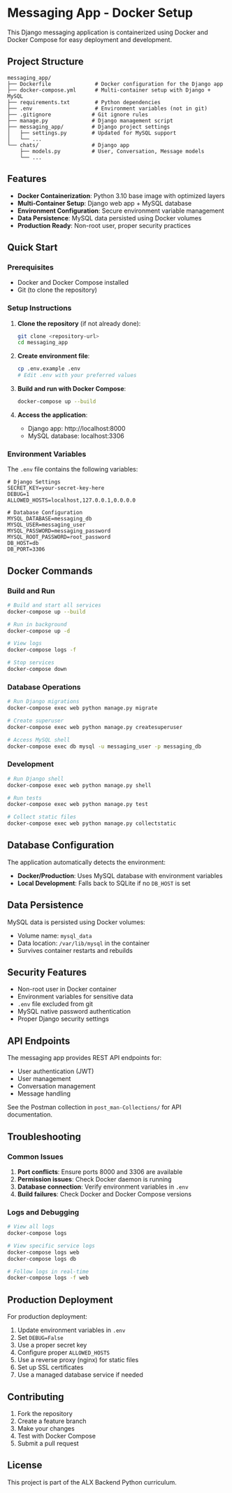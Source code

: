 # Messaging App - Docker Setup

This Django messaging application is containerized using Docker and Docker Compose for easy deployment and development.

## Project Structure

```
messaging_app/
├── Dockerfile              # Docker configuration for the Django app
├── docker-compose.yml      # Multi-container setup with Django + MySQL
├── requirements.txt        # Python dependencies
├── .env                    # Environment variables (not in git)
├── .gitignore             # Git ignore rules
├── manage.py              # Django management script
├── messaging_app/         # Django project settings
│   ├── settings.py        # Updated for MySQL support
│   └── ...
└── chats/                 # Django app
    ├── models.py          # User, Conversation, Message models
    └── ...
```

## Features

- **Docker Containerization**: Python 3.10 base image with optimized layers
- **Multi-Container Setup**: Django web app + MySQL database
- **Environment Configuration**: Secure environment variable management
- **Data Persistence**: MySQL data persisted using Docker volumes
- **Production Ready**: Non-root user, proper security practices

## Quick Start

### Prerequisites

- Docker and Docker Compose installed
- Git (to clone the repository)

### Setup Instructions

1. **Clone the repository** (if not already done):
   ```bash
   git clone <repository-url>
   cd messaging_app
   ```

2. **Create environment file**:
   ```bash
   cp .env.example .env
   # Edit .env with your preferred values
   ```

3. **Build and run with Docker Compose**:
   ```bash
   docker-compose up --build
   ```

4. **Access the application**:
   - Django app: http://localhost:8000
   - MySQL database: localhost:3306

### Environment Variables

The `.env` file contains the following variables:

```env
# Django Settings
SECRET_KEY=your-secret-key-here
DEBUG=1
ALLOWED_HOSTS=localhost,127.0.0.1,0.0.0.0

# Database Configuration
MYSQL_DATABASE=messaging_db
MYSQL_USER=messaging_user
MYSQL_PASSWORD=messaging_password
MYSQL_ROOT_PASSWORD=root_password
DB_HOST=db
DB_PORT=3306
```

## Docker Commands

### Build and Run
```bash
# Build and start all services
docker-compose up --build

# Run in background
docker-compose up -d

# View logs
docker-compose logs -f

# Stop services
docker-compose down
```

### Database Operations
```bash
# Run Django migrations
docker-compose exec web python manage.py migrate

# Create superuser
docker-compose exec web python manage.py createsuperuser

# Access MySQL shell
docker-compose exec db mysql -u messaging_user -p messaging_db
```

### Development
```bash
# Run Django shell
docker-compose exec web python manage.py shell

# Run tests
docker-compose exec web python manage.py test

# Collect static files
docker-compose exec web python manage.py collectstatic
```

## Database Configuration

The application automatically detects the environment:
- **Docker/Production**: Uses MySQL database with environment variables
- **Local Development**: Falls back to SQLite if no `DB_HOST` is set

## Data Persistence

MySQL data is persisted using Docker volumes:
- Volume name: `mysql_data`
- Data location: `/var/lib/mysql` in the container
- Survives container restarts and rebuilds

## Security Features

- Non-root user in Docker container
- Environment variables for sensitive data
- `.env` file excluded from git
- MySQL native password authentication
- Proper Django security settings

## API Endpoints

The messaging app provides REST API endpoints for:
- User authentication (JWT)
- User management
- Conversation management
- Message handling

See the Postman collection in `post_man-Collections/` for API documentation.

## Troubleshooting

### Common Issues

1. **Port conflicts**: Ensure ports 8000 and 3306 are available
2. **Permission issues**: Check Docker daemon is running
3. **Database connection**: Verify environment variables in `.env`
4. **Build failures**: Check Docker and Docker Compose versions

### Logs and Debugging

```bash
# View all logs
docker-compose logs

# View specific service logs
docker-compose logs web
docker-compose logs db

# Follow logs in real-time
docker-compose logs -f web
```

## Production Deployment

For production deployment:

1. Update environment variables in `.env`
2. Set `DEBUG=False`
3. Use a proper secret key
4. Configure proper `ALLOWED_HOSTS`
5. Use a reverse proxy (nginx) for static files
6. Set up SSL certificates
7. Use a managed database service if needed

## Contributing

1. Fork the repository
2. Create a feature branch
3. Make your changes
4. Test with Docker Compose
5. Submit a pull request

## License

This project is part of the ALX Backend Python curriculum.
